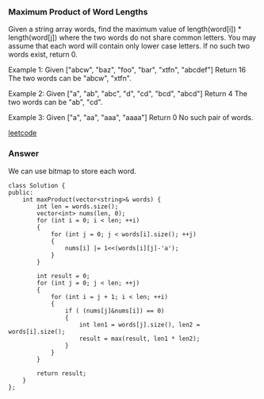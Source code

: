 ### Maximum Product of Word Lengths
Given a string array words, find the maximum value of length(word[i]) * length(word[j]) where the two words do not share common letters. You may assume that each word will contain only lower case letters. If no such two words exist, return 0.

Example 1:
Given ["abcw", "baz", "foo", "bar", "xtfn", "abcdef"]
Return 16
The two words can be "abcw", "xtfn".

Example 2:
Given ["a", "ab", "abc", "d", "cd", "bcd", "abcd"]
Return 4
The two words can be "ab", "cd".

Example 3:
Given ["a", "aa", "aaa", "aaaa"]
Return 0
No such pair of words.

[leetcode](https://leetcode.com/problems/maximum-product-of-word-lengths/description/)

### Answer 
We can use bitmap to store each word. 

	class Solution {
	public:
	    int maxProduct(vector<string>& words) {
	        int len = words.size();
	        vector<int> nums(len, 0);
	        for (int i = 0; i < len; ++i)
	        {
	            for (int j = 0; j < words[i].size(); ++j)
	            {
	                nums[i] |= 1<<(words[i][j]-'a');
	            }
	        }
	        
	        int result = 0;
	        for (int j = 0; j < len; ++j)
	        {
	            for (int i = j + 1; i < len; ++i)
	            {
	                if ( (nums[j]&nums[i]) == 0) 
	                {
	                    int len1 = words[j].size(), len2 = words[i].size();
	                    result = max(result, len1 * len2);
	                }
	            }
	        }
	        
	        return result;
	    }
	};